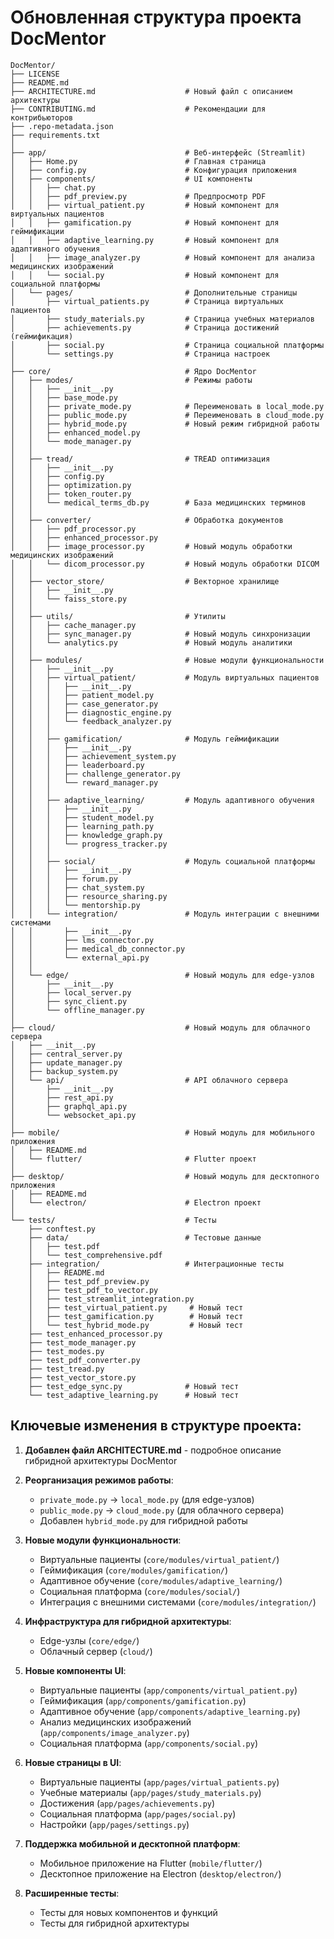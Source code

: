 # Обновленная структура проекта DocMentor

```
DocMentor/
├── LICENSE
├── README.md
├── ARCHITECTURE.md                    # Новый файл с описанием архитектуры
├── CONTRIBUTING.md                    # Рекомендации для контрибьюторов
├── .repo-metadata.json
├── requirements.txt
│
├── app/                               # Веб-интерфейс (Streamlit)
│   ├── Home.py                        # Главная страница
│   ├── config.py                      # Конфигурация приложения
│   ├── components/                    # UI компоненты
│   │   ├── chat.py
│   │   ├── pdf_preview.py             # Предпросмотр PDF
│   │   ├── virtual_patient.py         # Новый компонент для виртуальных пациентов
│   │   ├── gamification.py            # Новый компонент для геймификации
│   │   ├── adaptive_learning.py       # Новый компонент для адаптивного обучения
│   │   ├── image_analyzer.py          # Новый компонент для анализа медицинских изображений
│   │   └── social.py                  # Новый компонент для социальной платформы
│   └── pages/                         # Дополнительные страницы
│       ├── virtual_patients.py        # Страница виртуальных пациентов
│       ├── study_materials.py         # Страница учебных материалов
│       ├── achievements.py            # Страница достижений (геймификация)
│       ├── social.py                  # Страница социальной платформы
│       └── settings.py                # Страница настроек
│
├── core/                              # Ядро DocMentor
│   ├── modes/                         # Режимы работы
│   │   ├── __init__.py
│   │   ├── base_mode.py
│   │   ├── private_mode.py            # Переименовать в local_mode.py
│   │   ├── public_mode.py             # Переименовать в cloud_mode.py
│   │   ├── hybrid_mode.py             # Новый режим гибридной работы
│   │   ├── enhanced_model.py
│   │   └── mode_manager.py
│   │
│   ├── tread/                         # TREAD оптимизация
│   │   ├── __init__.py
│   │   ├── config.py
│   │   ├── optimization.py
│   │   ├── token_router.py
│   │   └── medical_terms_db.py        # База медицинских терминов
│   │
│   ├── converter/                     # Обработка документов
│   │   ├── pdf_processor.py
│   │   ├── enhanced_processor.py
│   │   ├── image_processor.py         # Новый модуль обработки медицинских изображений
│   │   └── dicom_processor.py         # Новый модуль обработки DICOM
│   │
│   ├── vector_store/                  # Векторное хранилище
│   │   ├── __init__.py
│   │   └── faiss_store.py
│   │
│   ├── utils/                         # Утилиты
│   │   ├── cache_manager.py
│   │   ├── sync_manager.py            # Новый модуль синхронизации
│   │   └── analytics.py               # Новый модуль аналитики
│   │
│   ├── modules/                       # Новые модули функциональности
│   │   ├── __init__.py
│   │   ├── virtual_patient/           # Модуль виртуальных пациентов
│   │   │   ├── __init__.py
│   │   │   ├── patient_model.py
│   │   │   ├── case_generator.py
│   │   │   ├── diagnostic_engine.py
│   │   │   └── feedback_analyzer.py
│   │   │
│   │   ├── gamification/              # Модуль геймификации
│   │   │   ├── __init__.py
│   │   │   ├── achievement_system.py
│   │   │   ├── leaderboard.py
│   │   │   ├── challenge_generator.py
│   │   │   └── reward_manager.py
│   │   │
│   │   ├── adaptive_learning/         # Модуль адаптивного обучения
│   │   │   ├── __init__.py
│   │   │   ├── student_model.py
│   │   │   ├── learning_path.py
│   │   │   ├── knowledge_graph.py
│   │   │   └── progress_tracker.py
│   │   │
│   │   ├── social/                    # Модуль социальной платформы
│   │   │   ├── __init__.py
│   │   │   ├── forum.py
│   │   │   ├── chat_system.py
│   │   │   ├── resource_sharing.py
│   │   │   └── mentorship.py
│   │   └── integration/               # Модуль интеграции с внешними системами
│   │       ├── __init__.py
│   │       ├── lms_connector.py
│   │       ├── medical_db_connector.py
│   │       └── external_api.py
│   │
│   └── edge/                          # Новый модуль для edge-узлов
│       ├── __init__.py
│       ├── local_server.py
│       ├── sync_client.py
│       └── offline_manager.py
│
├── cloud/                             # Новый модуль для облачного сервера
│   ├── __init__.py
│   ├── central_server.py
│   ├── update_manager.py
│   ├── backup_system.py
│   └── api/                           # API облачного сервера
│       ├── __init__.py
│       ├── rest_api.py
│       ├── graphql_api.py
│       └── websocket_api.py
│
├── mobile/                            # Новый модуль для мобильного приложения
│   ├── README.md
│   └── flutter/                       # Flutter проект
│
├── desktop/                           # Новый модуль для десктопного приложения
│   ├── README.md
│   └── electron/                      # Electron проект
│
└── tests/                             # Тесты
    ├── conftest.py
    ├── data/                          # Тестовые данные
    │   ├── test.pdf
    │   └── test_comprehensive.pdf
    ├── integration/                   # Интеграционные тесты
    │   ├── README.md
    │   ├── test_pdf_preview.py
    │   ├── test_pdf_to_vector.py
    │   ├── test_streamlit_integration.py
    │   ├── test_virtual_patient.py     # Новый тест
    │   ├── test_gamification.py        # Новый тест
    │   └── test_hybrid_mode.py         # Новый тест
    ├── test_enhanced_processor.py
    ├── test_mode_manager.py
    ├── test_modes.py
    ├── test_pdf_converter.py
    ├── test_tread.py
    ├── test_vector_store.py
    ├── test_edge_sync.py              # Новый тест
    └── test_adaptive_learning.py      # Новый тест
```

## Ключевые изменения в структуре проекта:

1. **Добавлен файл ARCHITECTURE.md** - подробное описание гибридной архитектуры DocMentor

2. **Реорганизация режимов работы**:
   - `private_mode.py` → `local_mode.py` (для edge-узлов)
   - `public_mode.py` → `cloud_mode.py` (для облачного сервера)
   - Добавлен `hybrid_mode.py` для гибридной работы

3. **Новые модули функциональности**:
   - Виртуальные пациенты (`core/modules/virtual_patient/`)
   - Геймификация (`core/modules/gamification/`)
   - Адаптивное обучение (`core/modules/adaptive_learning/`)
   - Социальная платформа (`core/modules/social/`)
   - Интеграция с внешними системами (`core/modules/integration/`)

4. **Инфраструктура для гибридной архитектуры**:
   - Edge-узлы (`core/edge/`)
   - Облачный сервер (`cloud/`)

5. **Новые компоненты UI**:
   - Виртуальные пациенты (`app/components/virtual_patient.py`)
   - Геймификация (`app/components/gamification.py`)
   - Адаптивное обучение (`app/components/adaptive_learning.py`)
   - Анализ медицинских изображений (`app/components/image_analyzer.py`)
   - Социальная платформа (`app/components/social.py`)

6. **Новые страницы в UI**:
   - Виртуальные пациенты (`app/pages/virtual_patients.py`)
   - Учебные материалы (`app/pages/study_materials.py`)
   - Достижения (`app/pages/achievements.py`)
   - Социальная платформа (`app/pages/social.py`)
   - Настройки (`app/pages/settings.py`)

7. **Поддержка мобильной и десктопной платформ**:
   - Мобильное приложение на Flutter (`mobile/flutter/`)
   - Десктопное приложение на Electron (`desktop/electron/`)

8. **Расширенные тесты**:
   - Тесты для новых компонентов и функций
   - Тесты для гибридной архитектуры